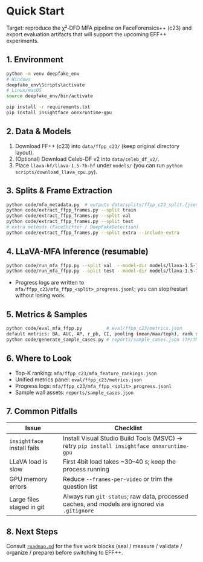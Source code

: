 ﻿# Quick Start

Target: reproduce the χ²‑DFD MFA pipeline on FaceForensics++ (c23) and export evaluation artifacts that will support the upcoming EFF++ experiments.

## 1. Environment
```bash
python -m venv deepfake_env
# Windows
deepfake_env\Scripts\activate
# Linux/macOS
source deepfake_env/bin/activate

pip install -r requirements.txt
pip install insightface onnxruntime-gpu
```

## 2. Data & Models
1. Download FF++ (c23) into `data/ffpp_c23/` (keep original directory layout).
2. (Optional) Download Celeb-DF v2 into `data/celeb_df_v2/`.
3. Place `llava-hf/llava-1.5-7b-hf` under `models/` (you can run `python scripts/download_llava_cpu.py`).

## 3. Splits & Frame Extraction
```bash
python code/mfa_metadata.py  # outputs data/splits/ffpp_c23_split.{json,csv}
python code/extract_ffpp_frames.py --split train
python code/extract_ffpp_frames.py --split val
python code/extract_ffpp_frames.py --split test
# extra methods (FaceShifter / DeepFakeDetection)
python code/extract_ffpp_frames.py --split extra --include-extra
```

## 4. LLaVA-MFA Inference (resumable)
```bash
python code/run_mfa_ffpp.py --split val  --model-dir models/llava-1.5-7b-hf --quant 4bit --progress-interval 20
python code/run_mfa_ffpp.py --split test --model-dir models/llava-1.5-7b-hf --quant 4bit --progress-interval 20
```
- Progress logs are written to `mfa/ffpp_c23/mfa_ffpp_<split>_progress.jsonl`; you can stop/restart without losing work.

## 5. Metrics & Samples
```bash
python code/eval_mfa_ffpp.py         # eval/ffpp_c23/metrics.json
default metrics: BA, AUC, AP, r_pb, CI, pooling (mean/max/topk), rank stability, efficiency
python code/generate_sample_cases.py # reports/sample_cases.json (TP/TN/FP/FN examples)
```

## 6. Where to Look
- Top-K ranking: `mfa/ffpp_c23/mfa_feature_rankings.json`
- Unified metrics panel: `eval/ffpp_c23/metrics.json`
- Progress logs: `mfa/ffpp_c23/mfa_ffpp_<split>_progress.jsonl`
- Sample wall assets: `reports/sample_cases.json`

## 7. Common Pitfalls
| Issue | Checklist |
|-------|-----------|
| `insightface` install fails | Install Visual Studio Build Tools (MSVC) → retry `pip install insightface onnxruntime-gpu` |
| LLaVA load is slow | First 4bit load takes ~30–40 s; keep the process running |
| GPU memory errors | Reduce `--frames-per-video` or trim the question list |
| Large files staged in git | Always run `git status`; raw data, processed caches, and models are ignored via `.gitignore` |

## 8. Next Steps
Consult [`roadmap.md`](roadmap.md) for the five work blocks (seal / measure / validate / organize / prepare) before switching to EFF++.
